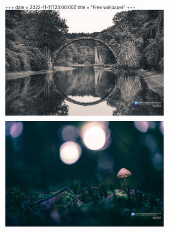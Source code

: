 +++
date = 2022-11-11T23:00:00Z
title = "Free wallpaper"
+++
![](/uploads/wallpaper-500-jpeg.jpg)

![](/uploads/wallpaper-750.jpg)
